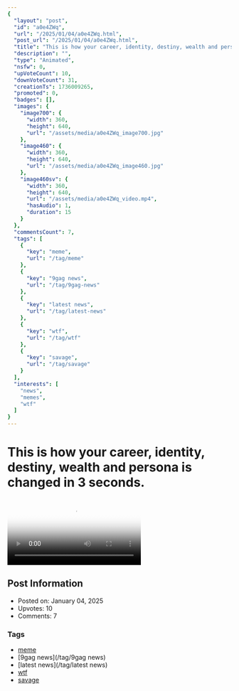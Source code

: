 ```yaml
---
{
  "layout": "post",
  "id": "a0e4ZWq",
  "url": "/2025/01/04/a0e4ZWq.html",
  "post_url": "/2025/01/04/a0e4ZWq.html",
  "title": "This is how your career, identity, destiny, wealth and persona is changed in 3 seconds.",
  "description": "",
  "type": "Animated",
  "nsfw": 0,
  "upVoteCount": 10,
  "downVoteCount": 31,
  "creationTs": 1736009265,
  "promoted": 0,
  "badges": [],
  "images": {
    "image700": {
      "width": 360,
      "height": 640,
      "url": "/assets/media/a0e4ZWq_image700.jpg"
    },
    "image460": {
      "width": 360,
      "height": 640,
      "url": "/assets/media/a0e4ZWq_image460.jpg"
    },
    "image460sv": {
      "width": 360,
      "height": 640,
      "url": "/assets/media/a0e4ZWq_video.mp4",
      "hasAudio": 1,
      "duration": 15
    }
  },
  "commentsCount": 7,
  "tags": [
    {
      "key": "meme",
      "url": "/tag/meme"
    },
    {
      "key": "9gag news",
      "url": "/tag/9gag-news"
    },
    {
      "key": "latest news",
      "url": "/tag/latest-news"
    },
    {
      "key": "wtf",
      "url": "/tag/wtf"
    },
    {
      "key": "savage",
      "url": "/tag/savage"
    }
  ],
  "interests": [
    "news",
    "memes",
    "wtf"
  ]
}
---
```


# This is how your career, identity, destiny, wealth and persona is changed in 3 seconds.

<video controls playsinline loop poster="/assets/media/a0e4ZWq_image460.jpg">
  <source src="/assets/media/a0e4ZWq_video.mp4" type="video/mp4">
  Your browser does not support the video tag.
</video>

## Post Information

- Posted on: January 04, 2025
- Upvotes: 10
- Comments: 7

### Tags

- [meme](/tag/meme)
- [9gag news](/tag/9gag news)
- [latest news](/tag/latest news)
- [wtf](/tag/wtf)
- [savage](/tag/savage)

